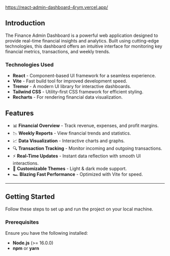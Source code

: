 https://react-admin-dashboard-4rym.vercel.app/
## Introduction

The Finance Admin Dashboard is a powerful web application designed to provide real-time financial insights and analytics. Built using cutting-edge technologies, this dashboard offers an intuitive interface for monitoring key financial metrics, transactions, and weekly trends.

### Technologies Used

- **React** - Component-based UI framework for a seamless experience.
- **Vite** - Fast build tool for improved development speed.
- **Tremor** - A modern UI library for interactive dashboards.
- **Tailwind CSS** - Utility-first CSS framework for efficient styling.
- **Recharts** - For rendering financial data visualization.


## Features

- 📊 **Financial Overview** - Track revenue, expenses, and profit margins.
- 📉 **Weekly Reports** - View financial trends and statistics.
- 📈 **Data Visualization** - Interactive charts and graphs.
- 🔍 **Transaction Tracking** - Monitor incoming and outgoing transactions.
- ⚡ **Real-Time Updates** - Instant data reflection with smooth UI interactions.
- 🎨 **Customizable Themes** - Light & dark mode support.
- 🏎 **Blazing Fast Performance** - Optimized with Vite for speed.

---

## Getting Started

Follow these steps to set up and run the project on your local machine.

### Prerequisites

Ensure you have the following installed:

- **Node.js** (>= 16.0.0)
- **npm** or **yarn**
